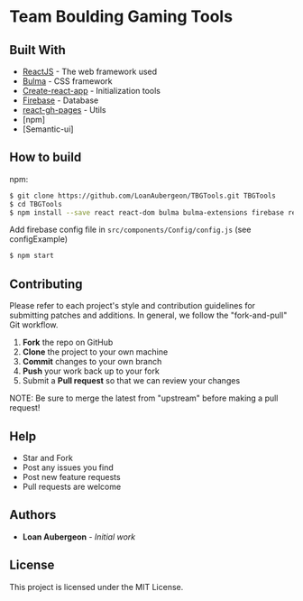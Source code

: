 # Team Boulding Gaming Tools


## Built With

* [ReactJS](https://fr.reactjs.org) - The web framework used
* [Bulma](https://bulma.io) - CSS framework
* [Create-react-app](https://github.com/facebook/create-react-app) - Initialization tools
* [Firebase](https://firebase.google.com) - Database
* [react-gh-pages](https://github.com/gitname/react-gh-pages) - Utils
* [npm] 
* [Semantic-ui]


## How to build

npm:

```bash
$ git clone https://github.com/LoanAubergeon/TBGTools.git TBGTools
$ cd TBGTools
$ npm install --save react react-dom bulma bulma-extensions firebase react-bulma-components react-router-dom react-spinners semantic-ui-css semantic-ui-react
```
Add firebase config file in `src/components/Config/config.js` (see configExample)

```bash
$ npm start
```


## Contributing

Please refer to each project's style and contribution guidelines for submitting patches and additions. In general, we follow the "fork-and-pull" Git workflow.

 1. **Fork** the repo on GitHub
 2. **Clone** the project to your own machine
 3. **Commit** changes to your own branch
 4. **Push** your work back up to your fork
 5. Submit a **Pull request** so that we can review your changes

NOTE: Be sure to merge the latest from "upstream" before making a pull request!


## Help 

* Star and Fork
* Post any issues you find
* Post new feature requests
* Pull requests are welcome


## Authors

* **Loan Aubergeon** - *Initial work* 


## License

This project is licensed under the MIT License.
